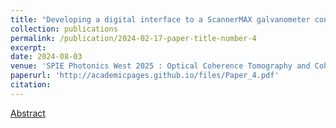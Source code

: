 ```yaml
---
title: "Developing a digital interface to a ScannerMAX galvanometer controller"
collection: publications
permalink: /publication/2024-02-17-paper-title-number-4
excerpt: 
date: 2024-08-03
venue: 'SPIE Photonics West 2025 : Optical Coherence Tomography and Coherence Domain Optical Methods in Biomedicine'
paperurl: 'http://academicpages.github.io/files/Paper_4.pdf'
citation: 
---
```

[Abstract](http://kyoungmokoo.github.io/files/Paper_4.pdf) 
